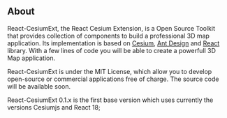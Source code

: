 ## About

React-CesiumExt, the React Cesium Extension, is a Open Source Toolkit that provides collection of components to build a professional 3D map application. Its implementation is based on [Cesium](https://cesium.com/), [Ant Design](https://ant.design) and [React](https://reactjs.org) library. 
With a few lines of code you will be able to create a powerfull 3D Map application.

React-CesiumExt is under the MIT License, which allow you to develop open-source or commercial applications 
free of charge. The source code will be available soon.

React-CesiumExt 0.1.x is the first base version which uses currently the versions Cesiumjs and React 18;




